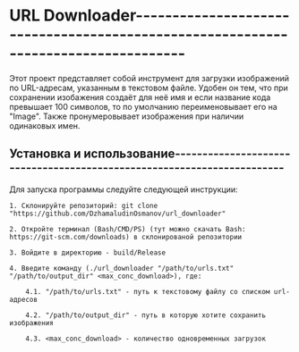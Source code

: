 # URL Downloader-----------------------------------------------------------------------------------

Этот проект представляет собой инструмент для загрузки изображений по URL-адресам, указанным в текстовом файле.
Удобен он тем, что при сохранении изобажения создаёт для неё имя и если название кода превышает 100 символов,
то по умолчанию переименовывает его на "Image". Также пронумеровывает изображения при наличии одинаковых имен.

## Установка и использование-----------------------------------------------------------------------

Для запуска программы следуйте следующей инструкции:

	1. Склонируйте репозиторий: git clone "https://github.com/DzhamaludinOsmanov/url_downloader"

	2. Откройте терминал (Bash/CMD/PS) (тут можно скачать Bash: https://git-scm.com/downloads) в склонированой репозитории
	
	3. Войдите в директорию - build/Release
	
	4. Введите команду (./url_downloader "/path/to/urls.txt" "/path/to/output_dir" <max_conc_download>), где:

		4.1. "/path/to/urls.txt" - путь к текстовому файлу со списком url-адресов
		
		4.2. "/path/to/output_dir" - путь в которую хотите сохранить изображения
		
		4.3. <max_conc_download> - количество одновременных загрузок
